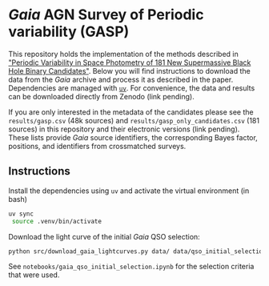 # *Gaia* AGN Survey of Periodic variability (GASP)

This repository holds the implementation of the methods described in ["Periodic Variability in Space Photometry of 181 New Supermassive Black Hole Binary Candidates"](https://arxiv.org/abs/2505.16884). Below you will find instructions to download the data from the *Gaia* archive and process it as described in the paper. Dependencies are managed with [`uv`](https://docs.astral.sh/uv/). For convenience, the data and results can be downloaded directly from Zenodo (link pending). 

If you are only interested in the metadata of the candidates please see the `results/gasp.csv` (48k sources) and `results/gasp_only_candidates.csv` (181 sources) in this repository and their electronic versions (link pending). These lists provide *Gaia* source identifiers, the corresponding Bayes factor, positions, and identifiers from crossmatched surveys.


## Instructions

Install the dependencies using `uv` and activate the virtual environment (in bash)

```bash
uv sync
 source .venv/bin/activate
```

Download the light curve of the initial *Gaia* QSO selection: 

```bash
python src/download_gaia_lightcurves.py data/ data/qso_initial_selection.parquet
```

See `notebooks/gaia_qso_initial_selection.ipynb` for the selection criteria that were used.

